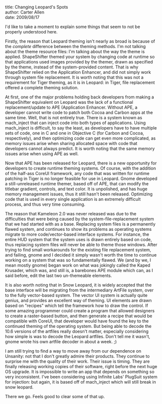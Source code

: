 title: Changing Leopard's Spots  
author: Carter Allen  
date: 2009/08/17  

I'd like to take a moment to explain some things that seem to not be properly understood here.  

Firstly, the reason that Leopard theming isn't nearly as broad is because of the *complete* difference between the theming methods. I'm not talking about the theme resource files:  I'm talking about the way the theme is applied. ShapeShifter themed your system by changing code at runtime so that applications used images provided by the themer, drawn as specified by the theme, instead of the system-provided content. That is why ShapeShifter relied on the Application Enhancer, and did not simply work through system file replacement. It is worth noting that this was not a requirement for Tiger theming, as it is in Leopard:  in Tiger, file replacement offered a complete theming solution.  

At first, one of the major problems holding back developers from making a ShapeShifter equivalent on Leopard was the lack of a functional replacement/update to APE (Application Enhancer. Without APE, a developer cannot write code to patch both Cocoa and Carbon apps at the same time. Well, that is not entirely true. There is a system known as mach\_inject that can inject code into both types of applications. Using mach_inject is difficult, to say the least, as developers have to have multiple sets of code, one in C and one in Objective C (for Carbon and Cocoa, respectively), and then optimizing code can get even more complicated, as memory issues arise when sharing allocated space with code that developers cannot always predict. It is worth noting that the same memory issues arise when using APE as well.  

Now that APE has been released for Leopard, there is a new opportunity for developers to create runtime theming systems. Of course, with the addition of the half-ass CoreUI framework, any code that was written for runtime patching in Tiger is no longer feasible for use in Leopard. Gnome developed a still-unreleased runtime themer, based off of APE, that can modify the titlebar gradient, controls, and text color. It is unpolished, and has huge memory management issues, thus it still hasn't been released. Optimizing code that is used in every single application is an extremely difficult process, and thus very time consuming.  

The reason that Kameleon 2.0 was never released was due to the difficulties that were being caused by the system-file-replacement system that we had started with as a base. Replacing system files is a permanently flawed system, and continues to show its problems as operating systems migrate to more code/vector-based interface systems. For instance, the entire HUD system that the system uses is drawn entirely based on code, thus replacing system files will never be able to theme those windows. After trying to find small workarounds for the existing file replacement system, and failing, gnome and I decided it simply wasn't worth the time to continue working on a system that was so fundamentally flawed. We (and by we, I mean mostly gnome) began work on what was jokingly called the Kaped Krusader, which was, and still is, a barebones APE module which can, as I said before, edit the last two un-themeable elements.  

It is also worth noting that in Snow Leopard, it is widely accepted that the base interface will be migrating from the intermediary ArtFile system, over to the fully vector-based system. The vector UI system is actually quite genius, and provides an excellent way of theming. UI elements are drawn based on "recipes" which tell the framework how to draw the control. If some amazing programmer could create a program that allowed designers to create a raster-based button, and then generate a recipe that would be compatible with CoreUI, that developer would have found the key to the continued theming of the operating system. But being able to decode the 10.6 versions of the artfiles really doesn't matter, especially considering how simple is was to decode the Leopard artfiles. Don't tell me it wasn't, gnome wrote his own artfile decoder in about a week. ;)  

I am still trying to find a way to move away from our dependence on Unsanity:  not that I don't greatly admire their products. They continue to surprise me with the quality of their work. Their issue is timing. They are finally releasing working copies of their software, right before the next huge OS upgrade. It is impossible to write an app that depends on something so very inconsistent. I've been considering using Infinite Labs' PlugSuit system for injection:  but again, it is based off of mach\_inject which will still break in snow leopard.  

There we go. Feels good to clear some of that up.  